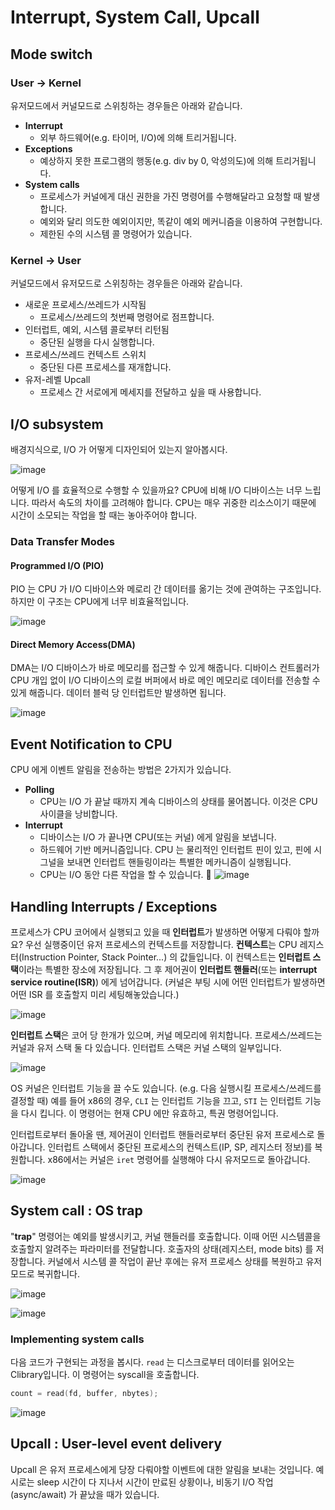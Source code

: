 # Interrupt, System Call, Upcall

## Mode switch 

### User -> Kernel

유저모드에서 커널모드로 스위칭하는 경우들은 아래와 같습니다. 
- **Interrupt**
	- 외부 하드웨어(e.g. 타이머, I/O)에 의해 트리거됩니다.
- **Exceptions**
	- 예상하지 못한 프로그램의 행동(e.g. div by 0, 악성의도)에 의해 트리거됩니다.
- **System calls**
	-  프로세스가 커널에게 대신 권한을 가진 명령어를 수행해달라고 요청할 때 발생합니다. 
	- 예외와 달리 의도한 예외이지만, 똑같이 예외 메커니즘을 이용하여 구현합니다. 
	- 제한된 수의 시스템 콜 명령어가 있습니다.

### Kernel -> User

커널모드에서 유저모드로 스위칭하는 경우들은 아래와 같습니다. 
- 새로운 프로세스/쓰레드가 시작됨
	- 프로세스/쓰레드의 첫번째 명령어로 점프합니다.
- 인터럽트, 예외, 시스템 콜로부터 리턴됨
	- 중단된 실행을 다시 실행합니다.
- 프로세스/쓰레드 컨텍스트 스위치
	- 중단된 다른 프로세스를 재개합니다. 
- 유저-레벨 Upcall
	- 프로세스 간 서로에게 메세지를 전달하고 싶을 때 사용합니다. 

## I/O subsystem

배경지식으로, I/O 가 어떻게 디자인되어 있는지 알아봅시다. 

![image](https://github.com/ddoddii/OS-CA-Study/assets/95014836/f94e9bed-27d8-413d-9e30-73a92fb20acc)

어떻게 I/O 를 효율적으로 수행할 수 있을까요? CPU에 비해 I/O 디바이스는 너무 느립니다. 따라서 속도의 차이를 고려해야 합니다. CPU는 매우 귀중한 리소스이기 때문에 시간이 소모되는 작업을 할 때는 놓아주어야 합니다. 

### Data Transfer Modes

#### Programmed I/O (PIO)

PIO 는 CPU 가 I/O 디바이스와 메로리 간 데이터를 옮기는 것에 관여하는 구조입니다. 하지만 이 구조는 CPU에게 너무 비효율적입니다.  

![image](https://github.com/ddoddii/OS-CA-Study/assets/95014836/4828f2a0-a623-4f5e-a89f-290d7de4ccf8)


#### Direct Memory Access(DMA)

DMA는 I/O 디바이스가 바로 메모리를 접근할 수 있게 해줍니다. 디바이스 컨트롤러가 CPU 개입 없이 I/O 디바이스의 로컬 버퍼에서 바로 메인 메모리로 데이터를 전송할 수 있게 해줍니다. 데이터 블럭 당 인터럽트만 발생하면 됩니다. 

![image](https://github.com/ddoddii/OS-CA-Study/assets/95014836/0e001bcb-7e8b-4332-92d6-1a0685dc8af8)


## Event Notification to CPU

CPU 에게 이벤트 알림을 전송하는 방법은 2가지가 있습니다.
- **Polling** 
	- CPU는 I/O 가 끝날 때까지 계속 디바이스의 상태를 물어봅니다. 이것은 CPU 사이클을 낭비합니다.
- **Interrupt**
	- 디바이스는 I/O 가 끝나면 CPU(또는 커널) 에게 알림을 보냅니다. 
	- 하드웨어 기반 메커니즘입니다. CPU 는 물리적인 인터럽트 핀이 있고, 핀에 시그널을 보내면 인터럽트 핸들링이라는 특별한 메카니즘이 실행됩니다.
	- CPU는 I/O 동안 다른 작업을 할 수 있습니다. 

![image](https://github.com/ddoddii/OS-CA-Study/assets/95014836/09eb099e-5ae7-499d-92ef-5eff4bbae1d8)


## Handling Interrupts / Exceptions

프로세스가 CPU 코어에서 실행되고 있을 때 **인터럽트**가 발생하면 어떻게 다뤄야 할까요? 우선 실행중이던 유저 프로세스의 컨텍스트를 저장합니다. **컨텍스트**는 CPU 레지스터(Instruction Pointer, Stack Pointer...) 의 값들입니다. 이 컨텍스트는 **인터럽트 스택**이라는 특별한 장소에 저장됩니다.  그 후 제어권이 **인터럽트 핸들러**(또는 **interrupt service routine(ISR)**) 에게 넘어갑니다. (커널은 부팅 시에 어떤 인터럽트가 발생하면 어떤 ISR 를 호출할지 미리 세팅해놓았습니다.)


![image](https://github.com/ddoddii/OS-CA-Study/assets/95014836/1e49a308-3757-4063-82db-c0e6eaf981a2)

**인터럽트 스택**은 코어 당 한개가 있으며, 커널 메모리에 위치합니다. 프로세스/쓰레드는 커널과 유저 스택 둘 다 있습니다. 인터럽트 스택은 커널 스택의 일부입니다. 


![image](https://github.com/ddoddii/OS-CA-Study/assets/95014836/288a4802-c665-43a3-bac8-02aa404e14b3)


OS 커널은 인터럽트 기능을 끌 수도 있습니다. (e.g. 다음 실행시킬 프로세스/쓰레드를 결정할 때) 예를 들어 x86의 경우, `CLI` 는 인터럽트 기능을 끄고, `STI` 는 인터럽트 기능을 다시 킵니다. 이 명령어는 현재 CPU 에만 유효하고, 특권 명령어입니다. 

인터럽트로부터 돌아올 땐, 제어권이 인터럽트 핸들러로부터 중단된 유저 프로세스로 돌아갑니다. 인터럽트 스택에서 중단된 프로세스의 컨텍스트(IP, SP, 레지스터 정보)를 복원합니다. x86에서는 커널은 `iret` 명령어를 실행해야 다시 유저모드로 돌아갑니다. 

![image](https://github.com/ddoddii/OS-CA-Study/assets/95014836/57f7ad0b-cac1-489c-99ef-29cc1c7f2064)


## System call : OS trap

"**trap**" 명령어는 예외를 발생시키고, 커널 핸들러를 호출합니다. 이때 어떤 시스템콜을 호출할지 알려주는 파라미터를 전달합니다. 호출자의 상태(레지스터, mode bits) 를 저장합니다. 커널에서 시스템 콜 작업이 끝난 후에는 유저 프로세스 상태를 복원하고 유저모드로 복귀합니다. 

![image](https://github.com/ddoddii/OS-CA-Study/assets/95014836/de3ee4f2-6f55-4b62-a8d0-a1d63860e83d)

![image](https://github.com/ddoddii/OS-CA-Study/assets/95014836/fa7aa663-ac20-492a-99d9-c3d2d80ea7af)

### Implementing system calls

다음 코드가 구현되는 과정을 봅시다. `read` 는 디스크로부터 데이터를 읽어오는 Clibrary입니다. 이 명령어는 syscall을 호출합니다. 

```c
count = read(fd, buffer, nbytes);
```

![image](https://github.com/ddoddii/OS-CA-Study/assets/95014836/7499fbb9-132d-4a27-9e71-d2dbbedef850)


## Upcall : User-level event delivery

Upcall 은 유저 프로세스에게 당장 다뤄야할 이벤트에 대한 알림을 보내는 것입니다. 예시로는 sleep 시간이 다 지나서 시간이 만료된 상황이나, 비동기 I/O 작업(async/await) 가 끝났을 때가 있습니다. 

